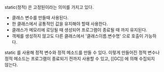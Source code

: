 static(정적) 은 고정된이라는 의미를 가지고 있다. 

* 클래스 변수를 만들때 사용된다.
* 한 클래스에서 공통적인 값을 유지해야 할때 사용한다.
* 클래스가 메모리에 로딩될 때 생성되어 프로그램이 종료될 때 까지 유지된다.
* 객체를 생성하지 않고도 다른 클래스에서 '클래스이름.변수명' 으로 호출이 가능하다.






static 를 사용해 정적 변수와 정적 메소드를 만들 수 있다. 이렇게 만들어진 정적 변수나 정적 메소드는 프로그램이 종료되기 전까지 사용할 수 있고, [[GC]] 에 의해 수집되지 않는다.


